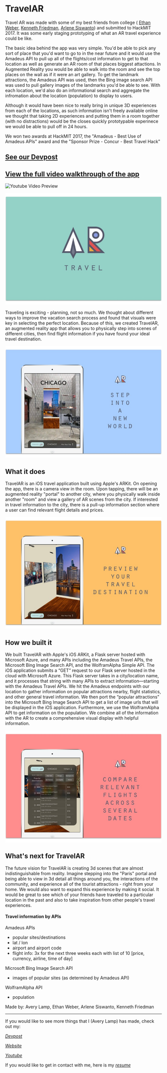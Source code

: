 # TravelAR

<p>
  Travel AR was made with some of my best friends from college ( 
  <a href="https://ethanweber.me/">Ethan Weber</a>,
  <a href="https://kennethfriedman.org/">Kenneth Friedman</a>,
  <a href="https://arlenesiswanto.me/">Arlene Siswanto</a>)
  and submitted to HackMIT 2017.  It was some early staging prototyping of what an AR travel experience could be like.
</p>
<p>
  The basic idea behind the app was very simple.  You'd be able to pick any sort of place that you'd want to go to in the near future and it would use the Amadeus API to pull up all of the flights/cost information to get to that location as well as generate an AR room of that places biggest attactions.  In Augmented Reality you would be able to walk into the room and see the top places on the wall as if it were an art gallery.  To get the landmark attractions, the Amadeus API was used, then the Bing image search API was used to pull gallery images of the landmarks you'd be able to see.  With each location, we'd also do an informational search and aggregate the infromation about the location (population) to display to users.  
</p>

<p>
  Although it would have been nice to really bring in unique 3D experiences from each of the locations, as such information isn't freely available online we thought that taking 2D experiences and putting them in a room together (with no distractions) would be the closes quickly prototypable experinece we would be able to pull off in 24 hours.  
</p>

<p>
  We won two awards at HackMIT 2017, the "Amadeus - Best Use of Amadeus APIs" award and the "Sponsor Prize - Concur - Best Travel Hack"
</p>
  
<h2> <a href="https://devpost.com/software/travelar-g4sq6y"> See our Devpost </a> </h2>

<a href="https://www.youtube.com/watch?v=ACneUIVByaY&index=2&list=PLyC3kmCiJ2x31ZLjuB7RogEvyamrkSOo9">
  <h2> 
    <a href="https://www.youtube.com/watch?v=ACneUIVByaY&index=2&list=PLyC3kmCiJ2x31ZLjuB7RogEvyamrkSOo9">
      View the full video walkthrough of the app
    </a>
  </h2>
<img alt="Youtube Video Preview" src="https://user-images.githubusercontent.com/7774592/156963568-7ecccc0a-cf25-48f5-a55b-f7539626fa11.gif">
</a>

![alt tag](https://raw.githubusercontent.com/Averylamp/TravelAR/master/Images/screen1.jpg)


Traveling is exciting - planning, not so much. We thought about different ways to improve the vacation search process and found that visuals were key in selecting the perfect location. Because of this, we created TravelAR, an augmented reality app that allows you to physically step into scenes of different cities, then find flight information if you have found your ideal travel destination.

![alt tag](https://raw.githubusercontent.com/Averylamp/TravelAR/master/Images/screen2.jpg)

## What it does
TravelAR is an iOS travel application built using Apple's ARKit. On opening the app, there is a camera view in the room. Upon tapping, there will be an augmented reality "portal" to another city, where you physically walk inside another "room" and view a gallery of AR scenes from the city. If interested in travel information to the city, there is a pull-up information section where a user can find relevant flight details and prices.

![alt tag](https://raw.githubusercontent.com/Averylamp/TravelAR/master/Images/screen3.jpg)

## How we built it
We built TravelAR with Apple's iOS ARKit, a Flask server hosted with Microsoft Azure, and many APIs including the Amadeus Travel APIs, the Microsoft Bing Image Search API, and the WolframAlpha Simple API. The iOS application submits a “GET” request to our Flask server hosted in the cloud with Microsoft Azure. This Flask server takes in a city/location name, and it processes that string with many APIs to extract information—starting with the Amadeus Travel APIs. We hit the Amadeus endpoints with our location to gather information on popular attractions nearby, flight statistics, and other general travel information. We then port the “popular attractions” into the Microsoft Bing Image Search API to get a list of image urls that will be displayed in the iOS application. Furthermore, we use the WolframAlpha API to get information on the population. We combine all of the information with the AR to create a comprehensive visual display with helpful information.

![alt tag](https://raw.githubusercontent.com/Averylamp/TravelAR/master/Images/screen4.jpg)

## What's next for TravelAR
The future vision for TravelAR is creating 3d scenes that are almost indistinguishable from reality. Imagine stepping into the "Paris" portal and being able to view in 3d detail all things around you, the interactions of the community, and experience all of the tourist attractions - right from your home.  We would also want to expand this experience by making it social. It would be great to see which of your friends have traveled to a particular location in the past and also to take inspiration from other people's travel experiences.


#### Travel information by APIs

Amadeus APIs
- popular sites/destinations
- lat / lon
- airport and airport code
- flight info: 3x for the next three weeks each with list of 10 [price, currency, airline, time of day]

Microsoft Bing Image Search API
- images of popular sites (as determined by Amadeus API)

WolframAlpha API
- population


Made by: Avery Lamp, Ethan Weber, Arlene Siswanto, Kenneth Friedman

---
If you would like to see more things that I (Avery Lamp) has made, check out my:

[_Devpost_](http://devpost.com/averylamp)

[_Website_](http://averylamp.me)

[_Youtube_](https://www.youtube.com/playlist?list=PLyC3kmCiJ2x31ZLjuB7RogEvyamrkSOo9)

If you would like to get in contact with me, here is my [_resume_](http://averylamp.me/Resume.pdf)
